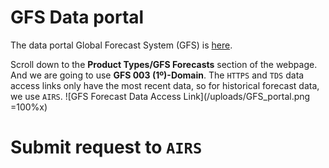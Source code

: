 # GFS Data portal
The data portal Global Forecast System (GFS) is [here](https://www.ncdc.noaa.gov/data-access/model-data/model-datasets/global-forcast-system-gfs).

Scroll down to the **Product Types/GFS Forecasts** section of the webpage.
And we are going to use **GFS 003 (1º)-Domain**. 
The `HTTPS` and `TDS` data access links only have the most recent data, so for historical forecast data, we use `AIRS`.
![GFS Forecast Data Access Link](/uploads/GFS_portal.png =100%x)

# Submit request to `AIRS`
